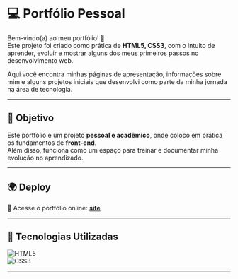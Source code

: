 # 💻 Portfólio Pessoal  

Bem-vindo(a) ao meu portfólio! 🚀  
Este projeto foi criado como prática de **HTML5, CSS3**, com o intuito de aprender, evoluir e mostrar alguns dos meus primeiros passos no desenvolvimento web.  

Aqui você encontra minhas páginas de apresentação, informações sobre mim e alguns projetos iniciais que desenvolvi como parte da minha jornada na área de tecnologia.  

---

## 🎯 Objetivo  

Este portfólio é um projeto **pessoal e acadêmico**, onde coloco em prática os fundamentos de **front-end**.  
Além disso, funciona como um espaço para treinar e documentar minha evolução no aprendizado.  

---

## 🌍 Deploy  

🔗 Acesse o portfólio online: [**site**](site)  

---

## 🚀 Tecnologias Utilizadas  

![HTML5](https://img.shields.io/badge/HTML5-E34F26?style=for-the-badge&logo=html5&logoColor=white)  
![CSS3](https://img.shields.io/badge/CSS3-1572B6?style=for-the-badge&logo=css3&logoColor=white)  


---

